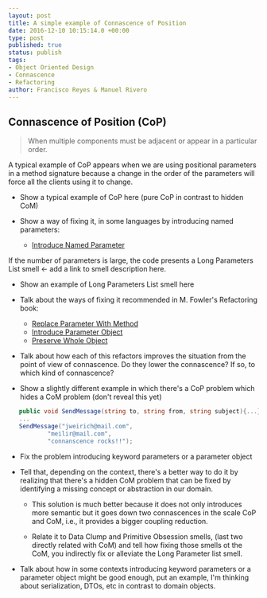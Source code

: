 ```yaml
---
layout: post
title: A simple example of Connascence of Position
date: 2016-12-10 10:15:14.0 +00:00
type: post
published: true
status: publish
tags:
- Object Oriented Design
- Connascence
- Refactoring
author: Francisco Reyes & Manuel Rivero
---
```


## Connascence of Position (CoP)

> When multiple components must be adjacent or appear in a particular order.

A typical example of CoP appears when we are using positional parameters in a method signature because a change in the order of the parameters will force all the clients using it to change.

* Show a typical example of CoP here (pure CoP in contrast to hidden CoM)

* Show a way of fixing it, in some languages by introducing named parameters:
  * [Introduce Named Parameter](http://refactoring.com/catalog/introduceNamedParameter.html)

If the number of parameters is large, the code presents a Long Parameters List smell <- add a link to smell description here. 

* Show an example of Long Parameters List smell here

* Talk about the ways of fixing it recommended in M. Fowler's Refactoring book: 
  * [Replace Parameter With Method](http://refactoring.com/catalog/replaceParameterWithMethod.html)
  * [Introduce Parameter Object](http://refactoring.com/catalog/introduceParameterObject.html)
  * [Preserve Whole Object](http://refactoring.com/catalog/preserveWholeObject.html)

* Talk about how each of this refactors improves the situation from the point of view of connascence. Do they lower the connascence? If so, to which kind of connascence?

* Show a slightly different example in which there's a CoP problem which hides a CoM problem (don't reveal this yet)

```csharp
   public void SendMessage(string to, string from, string subject){...}
   ...
   SendMessage("jweirich@mail.com", 
           "meilir@mail.com",
           "connanscence rocks!!");
```

* Fix the problem introducing keyword parameters or a parameter object

* Tell that, depending on the context, there's a better way to do it by realizing that
there's a hidden CoM problem that can be fixed by identifying a missing concept or abstraction
in our domain.
  * This solution is much better because it does not only introduces more semantic but it goes down two connascences in the scale CoP and CoM, i.e., it provides a bigger coupling reduction.

  * Relate it to Data Clump and Primitive Obsession smells, (last two directly related with CoM) and tell how fixing those smells ot the CoM, you indirectly fix or alleviate the Long Parameter list smell.

* Talk about how in some contexts introducing keyword parameters or a parameter object might be good enough, put an example, I'm thinking about serialization, DTOs, etc in contrast to domain objects.